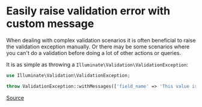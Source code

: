 # Easily raise validation error with custom message

When dealing with complex validation scenarios it is often beneficial to raise the validation exception manually. Or there may be some scenarios where you can't do a validation before doing a lot of other actions or queries.

It is as simple as throwing a `Illuminate\Validation\ValidationException`:

```php
use Illuminate\Validation\ValidationException;

throw ValidationException::withMessages(['field_name' => 'This value is incorrect']);
```

[Source](https://stackoverflow.com/questions/47219542/how-can-i-manually-return-or-throw-a-validation-error-exception-in-laravel)
